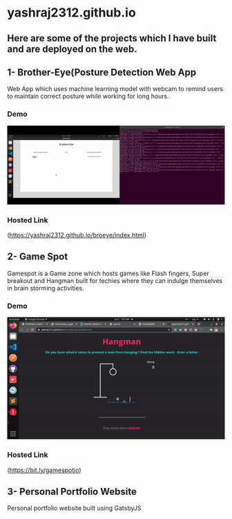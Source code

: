 # yashraj2312.github.io

## Here are some of the projects which I have built and are deployed on the web.

## 1-  Brother-Eye(Posture Detection Web App

Web App which uses machine learning model
with webcam to remind users to maintain
correct posture while working for long hours.

### Demo

![sample_gif](https://raw.githubusercontent.com/yashraj2312/lwr/master/bro.gif)

### Hosted Link

(https://yashraj2312.github.io/broeye/index.html)


## 2- Game Spot

Gamespot is a Game zone which hosts games
like Flash fingers, Super breakout and Hangman
built for techies where they can indulge
themselves in brain storming activities.

### Demo


![sample_gif](https://raw.githubusercontent.com/yashraj2312/lwr/master/gamespot.gif)

### Hosted Link

(https://bit.ly/gamespotio)

## 3- Personal Portfolio Website

Personal portfolio website built using GatsbyJS
